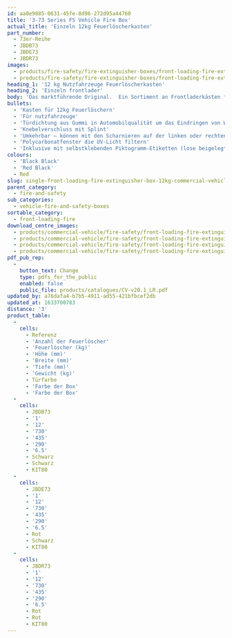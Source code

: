 ```yaml
---
id: aa0e9885-0631-45fe-8d96-272d95a44760
title: '3-73 Series FS Vehicle Fire Box'
actual_title: 'Einzeln 12kg Feuerlöscherkasten'
part_number:
  - 73er-Reihe
  - JBDB73
  - JBDE73
  - JBDR73
images:
  - products/fire-safety/fire-extinguisher-boxes/front-loading-fire-extinguisher-boxes/73/images-lr/Product_Image_776x776_(518x518_focus_area)-JBDE73_01.jpg
  - products/fire-safety/fire-extinguisher-boxes/front-loading-fire-extinguisher-boxes/73/images-lr/Product_Image_776x776_(518x518_focus_area)-JBDE73_02.jpg
heading_1: '12 kg Nutzfahrzeuge Feuerlöscherkasten'
heading_2: 'Einzeln frontlader'
body: 'Das marktführende Original.  Ein Sortiment an Frontladerkästen für Feuerlöscher, die beim Notfall einen schnellen Zugriff erlauben.'
bullets:
  - 'Kasten für 12kg Feuerlöschern'
  - 'Für nutzfahrzeuge'
  - 'Türdichtung aus Gummi in Automobilqualität um das Eindringen von Wasser und Staub zu verhindern'
  - 'Knebelverschluss mit Splint'
  - 'Umkehrbar – können mit den Scharnieren auf der linken oder rechten Seite montiert werden'
  - 'Polycarbonatfenster die UV-Licht filtern'
  - 'Inklusive mit selbstklebenden Piktogramm-Etiketten (lose beigelegt)'
colours:
  - 'Black Black'
  - 'Red Black'
  - Red
slug: single-front-loading-fire-extinguisher-box-12kg-commercial-vehicle-fs
parent_category:
  - fire-and-safety
sub_categories:
  - vehicle-fire-and-safety-boxes
sortable_category:
  - front-loading-fire
download_centre_images:
  - products/commercial-vehicle/fire-safety/front-loading-fire-extinguisher-boxes/73/images-hr/JBDE73_001.jpg
  - products/commercial-vehicle/fire-safety/front-loading-fire-extinguisher-boxes/73/images-hr/JBDE73_002.jpg
  - products/commercial-vehicle/fire-safety/front-loading-fire-extinguisher-boxes/73/images-hr/JBDE73_003.jpg
  - products/commercial-vehicle/fire-safety/front-loading-fire-extinguisher-boxes/73/images-hr/JBDE73_004.jpg
pdf_pub_rep:
  -
    button_text: Change
    type: pdfs_for_the_public
    enabled: false
    public_file: products/catalogues/CV-v20.1_LR.pdf
updated_by: a76dafa4-b7b5-4911-ad55-421bfbcef2db
updated_at: 1633700783
distance: '3'
product_table:
  -
    cells:
      - Referenz
      - 'Anzahl der Feuerlöscher'
      - 'Feuerlöscher (kg)'
      - 'Höhe (mm)'
      - 'Breite (mm)'
      - 'Tiefe (mm)'
      - 'Gewicht (kg)'
      - Türfarbe
      - 'Farbe der Box'
      - 'Farbe der Box'
  -
    cells:
      - JBDB73
      - '1'
      - '12'
      - '730'
      - '435'
      - '290'
      - '6.5'
      - Schwarz
      - Schwarz
      - KIT80
  -
    cells:
      - JBDE73
      - '1'
      - '12'
      - '730'
      - '435'
      - '290'
      - '6.5'
      - Rot
      - Schwarz
      - KIT80
  -
    cells:
      - JBDR73
      - '1'
      - '12'
      - '730'
      - '435'
      - '290'
      - '6.5'
      - Rot
      - Rot
      - KIT80
---
```

